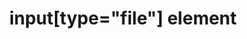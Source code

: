 ---
{
  "title": "input[type=\"file\"] element",
  "description": "",
  "category": "html",
  "keywords": [
    "input[type=\"file\"] element"
  ],
  "last_test_date": "2018-07-21",
  "test_results_url": "https://a11ysupport.io/tech/html/input(type-file)_element",
  "stats": {
    "dragon_win": {
      "chrome": {
        "77": "n"
      }
    },
    "jaws": {
      "chrome": {
        "79": "a"
      },
      "ie": {
        "11": "a"
      },
      "firefox": {
        "72": "a"
      }
    },
    "narrator": {
      "edge": {
        "44": "u"
      }
    },
    "nvda": {
      "chrome": {
        "77": "a"
      },
      "firefox": {
        "69": "a"
      }
    },
    "talkback": {
      "and_chr": {
        "77": "a"
      }
    },
    "va_and": {
      "and_chr": {
        "77": "y"
      }
    },
    "vo_ios": {
      "ios_saf": {
        "13.1": "a"
      }
    },
    "vo_macos": {
      "safari": {
        "13.0.2": "a"
      }
    },
    "orca": {
      "firefox": {
        "69": "u"
      }
    },
    "vc_ios": {
      "ios_saf": {
        "13.1": "a"
      }
    },
    "vc_macos": {
      "safari": {
        "13.0.2": "a"
      }
    },
    "wsr": {
      "edge": {
        "44": null
      },
      "chrome": {
        "77": "y"
      }
    }
  },
  "links": {
    "WHATWG HTML spec for input[type=\"file\"]": "https://html.spec.whatwg.org/multipage/input.html#file-upload-state-(type=file)",
    "HTML AAM for the input[type=\"file\"]": "https://w3c.github.io/html-aam/#el-input-file"
  }
}
---